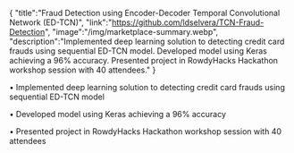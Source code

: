{
    "title":"Fraud Detection using Encoder-Decoder Temporal Convolutional Network (ED-TCN)",
    "link":"https://github.com/ldselvera/TCN-Fraud-Detection",
    "image":"/img/marketplace-summary.webp",
    "description":"Implemented deep learning solution to detecting credit card frauds using sequential ED-TCN model. Developed model using Keras achieving a 96% accuracy. Presented project in RowdyHacks Hackathon workshop session with 40 attendees."
}


•	Implemented deep learning solution to detecting credit card frauds using sequential ED-TCN model 

•	Developed model using Keras achieving a 96% accuracy 

•	Presented project in RowdyHacks Hackathon workshop session with 40 attendees

